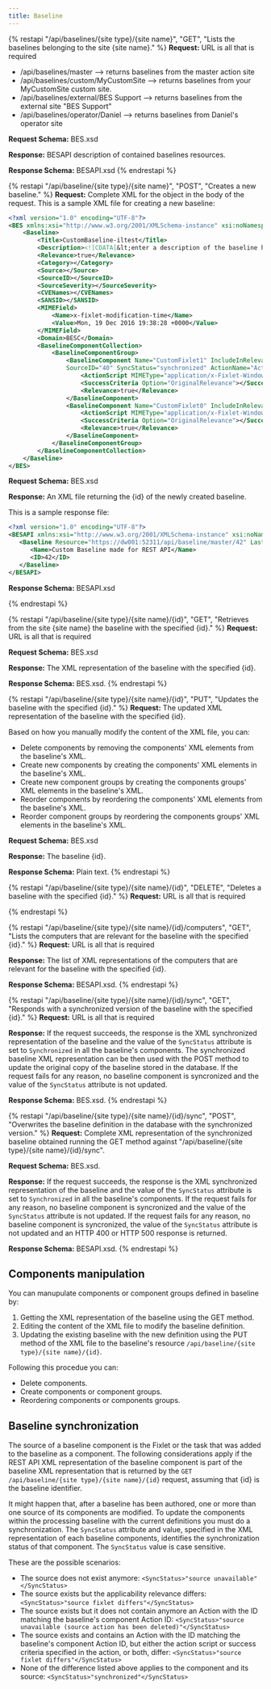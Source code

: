 ```yaml
---
title: Baseline
---
```



{% restapi "/api/baselines/{site type}/{site name}", "GET", "Lists the baselines belonging to the site {site name}." %}
**Request:** URL is all that is required
 - /api/baselines/master --> returns baselines from the master action site
 - /api/baselines/custom/MyCustomSite --> returns baselines from your MyCustomSite custom site.
 - /api/baselines/external/BES Support --> returns baselines from the external site "BES Support"
 - /api/baselines/operator/Daniel --> returns baselines from Daniel's operator site

**Request Schema:** BES.xsd

**Response:** BESAPI description of contained baselines resources. 

**Response Schema:** BESAPI.xsd
{% endrestapi %}

{% restapi "/api/baseline/{site type}/{site name}", "POST", "Creates a new baseline." %}
**Request:** Complete XML for the object in the body of the request.
This is a sample XML file for creating a new baseline:

```xml
<?xml version="1.0" encoding="UTF-8"?>
<BES xmlns:xsi="http://www.w3.org/2001/XMLSchema-instance" xsi:noNamespaceSchemaLocation="BES.xsd">
	<Baseline>
		<Title>CustomBaseline-iltest</Title>
		<Description><![CDATA[&lt;enter a description of the baseline here&gt; ]]></Description>
		<Relevance>true</Relevance>
		<Category></Category>
		<Source></Source>
		<SourceID></SourceID>
		<SourceSeverity></SourceSeverity>
		<CVENames></CVENames>
		<SANSID></SANSID>
		<MIMEField>
			<Name>x-fixlet-modification-time</Name>
			<Value>Mon, 19 Dec 2016 19:38:28 +0000</Value>
		</MIMEField>
		<Domain>BESC</Domain>
		<BaselineComponentCollection>
			<BaselineComponentGroup>
				<BaselineComponent Name="CustomFixlet1" IncludeInRelevance="true" SourceSiteURL="http://SAMLRootServ-92.saml.ilwolf.sfolab.ibm.com:52311/cgi-bin/bfgather.exe/actionsite" 
				SourceID="40" SyncStatus="synchronized" ActionName="Action1">
					<ActionScript MIMEType="application/x-Fixlet-Windows-Shell">// Enter your action script here // fixlet 1</ActionScript>
					<SuccessCriteria Option="OriginalRelevance"></SuccessCriteria>
					<Relevance>true</Relevance>
				</BaselineComponent>
				<BaselineComponent Name="CustomFixlet0" IncludeInRelevance="true" SourceSiteURL="http://SAMLRootServ-92.saml.ilwolf.sfolab.ibm.com:52311/cgi-bin/bfgather.exe/actionsite" SourceID="39" SyncStatus="source fixlet differs" ActionName="Action1">
					<ActionScript MIMEType="application/x-Fixlet-Windows-Shell">// Enter your action script here // fixlet 0// edit</ActionScript>
					<SuccessCriteria Option="OriginalRelevance"></SuccessCriteria>
					<Relevance>true</Relevance>
				</BaselineComponent>
			</BaselineComponentGroup>
		</BaselineComponentCollection>
	</Baseline>
</BES>

```

**Request Schema:** BES.xsd

**Response:** An XML file returning the {id} of the newly created baseline.

This is a sample response file:

```xml
<?xml version="1.0" encoding="UTF-8"?>
<BESAPI xmlns:xsi="http://www.w3.org/2001/XMLSchema-instance" xsi:noNamespaceSchemaLocation="BESAPI.xsd">
   <Baseline Resource="https://dw001:52311/api/baseline/master/42" LastModified="Fri, 16 Dec 2016 01:12:59 +0000">
      <Name>Custom Baseline made for REST API</Name>
      <ID>42</ID>
   </Baseline>
</BESAPI>
```

**Response Schema:** BESAPI.xsd

{% endrestapi %}

{% restapi "/api/baseline/{site type}/{site name}/{id}", "GET", "Retrieves from the site {site name} the baseline with the specified {id}." %}
**Request:** URL is all that is required

**Request Schema:** BES.xsd

**Response:** The XML representation of the baseline with the specified {id}.

**Response Schema:** BES.xsd.
{% endrestapi %}

{% restapi "/api/baseline/{site type}/{site name}/{id}", "PUT", "Updates the baseline with the specified {id}." %}
**Request:** The updated XML representation of the baseline with the specified {id}.

 Based on how you manually modify the content of the XML file, you can:
 - Delete components by removing the components' XML elements from the baseline's XML.
 - Create new components by creating the components' XML elements in the baseline's XML.
 - Create new component groups by creating the components groups' XML elements in the baseline's XML.
 - Reorder components by reordering the components' XML elements from the baseline's XML.
 - Reorder component groups by reordering the components groups' XML elements in the baseline's XML.

**Request Schema:** BES.xsd

**Response:** The baseline {id}.

**Response Schema:** Plain text.
{% endrestapi %}

{% restapi "/api/baseline/{site type}/{site name}/{id}", "DELETE", "Deletes a baseline with the specified {id}." %}
**Request:** URL is all that is required

{% endrestapi %}

{% restapi "/api/baseline/{site type}/{site name}/{id}/computers", "GET", "Lists the computers that are relevant for the baseline with the specified {id}." %}
**Request:** URL is all that is required

**Response:** The list of XML representations of the computers that are relevant for the baseline with the specified {id}.

**Response Schema:** BESAPI.xsd.
{% endrestapi %}

{% restapi "/api/baseline/{site type}/{site name}/{id}/sync", "GET", "Responds with a synchronized version of the baseline with the specified {id}." %}
**Request:** URL is all that is required

**Response:** If the request succeeds, the response is the XML synchronized representation of the baseline and the value of the `SyncStatus` attribute is set to `Synchronized` in all the baseline's components. The synchronized baseline XML representation can be then used with the POST method to update the original copy of the baseline stored in the database. If the request fails for any reason, no baseline component is syncronized and the value of the `SyncStatus` attribute is not updated.

**Response Schema:** BES.xsd.
{% endrestapi %}

{% restapi "/api/baseline/{site type}/{site name}/{id}/sync", "POST", "Overwrites the baseline definition in the database with the synchronized version." %}
**Request:** Complete XML representation of the synchronized baseline obtained running the GET method against "/api/baseline/{site type}/{site name}/{id}/sync".

**Request Schema:** BES.xsd.

**Response:** If the request succeeds, the response is the XML synchronized representation of the baseline and the value of the `SyncStatus` attribute is set to `Synchronized` in all the baseline's components. If the request fails for any reason, no baseline component is syncronized and the value of the `SyncStatus` attribute is not updated.
 If the request fails for any reason, no baseline component is syncronized, the value of the `SyncStatus` attribute is not updated and an HTTP 400 or HTTP 500 response is returned.

 **Response Schema:** BESAPI.xsd.
{% endrestapi %}

## Components manipulation
You can manupulate components or component groups defined in baseline by: 
1. Getting the XML representation of the baseline using the GET method.
2. Editing the content of the XML file to modify the baseline definition.
3. Updating the existing baseline with the new definition using the PUT method of the XML file to the baseline's resource `/api/baseline/{site type}/{site name}/{id}`. 

Following this procedue you can:
- Delete components.
- Create components or component groups. 
- Reordering components or components groups.

## Baseline synchronization
The source of a baseline component is the Fixlet or the task that was added to the baseline as a component. 
The following considerations apply if the REST API XML representation of the baseline component is part of the baseline XML representation that is returned by the `GET /api/baseline/{site type}/{site name}/{id}` request, assuming that {id} is the baseline identifier.

It might happen that, after a baseline has been authored, one or more than one source of its components are modified.
To update the components within the processing baseline with the current definitions you must do a synchronization.
The `SyncStatus` attribute and value, specified in the XML representation of each baseline components, identifies the synchronization status of that component.
The `SyncStatus` value is case sensitive.


These are the possible scenarios: 
- The source does not exist anymore: `<SyncStatus>"source unavailable"</SyncStatus>`
- The source exists but the applicability relevance differs: `<SyncStatus>"source fixlet differs"</SyncStatus>`
- The source exists but it does not contain anymore an Action with the ID matching the baseline's component Action ID: `<SyncStatus>"source unavailable (source action has been deleted)"</SyncStatus>`
- The source exists and contains an Action with the ID matching the baseline's component Action ID, but either the action script or success criteria specified in the action, or both, differ: `<SyncStatus>"source fixlet differs"</SyncStatus>`
- None of the difference listed above applies to the component and its source: `<SyncStatus>"synchronized"</SyncStatus>`
